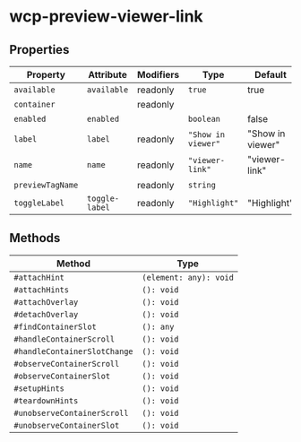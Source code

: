 # wcp-preview-viewer-link

## Properties

| Property         | Attribute      | Modifiers | Type               | Default          |
|------------------|----------------|-----------|--------------------|------------------|
| `available`      | `available`    | readonly  | `true`             | true             |
| `container`      |                | readonly  |                    |                  |
| `enabled`        | `enabled`      |           | `boolean`          | false            |
| `label`          | `label`        | readonly  | `"Show in viewer"` | "Show in viewer" |
| `name`           | `name`         | readonly  | `"viewer-link"`    | "viewer-link"    |
| `previewTagName` |                | readonly  | `string`           |                  |
| `toggleLabel`    | `toggle-label` | readonly  | `"Highlight"`      | "Highlight"      |

## Methods

| Method                       | Type                   |
|------------------------------|------------------------|
| `#attachHint`                | `(element: any): void` |
| `#attachHints`               | `(): void`             |
| `#attachOverlay`             | `(): void`             |
| `#detachOverlay`             | `(): void`             |
| `#findContainerSlot`         | `(): any`              |
| `#handleContainerScroll`     | `(): void`             |
| `#handleContainerSlotChange` | `(): void`             |
| `#observeContainerScroll`    | `(): void`             |
| `#observeContainerSlot`      | `(): void`             |
| `#setupHints`                | `(): void`             |
| `#teardownHints`             | `(): void`             |
| `#unobserveContainerScroll`  | `(): void`             |
| `#unobserveContainerSlot`    | `(): void`             |
